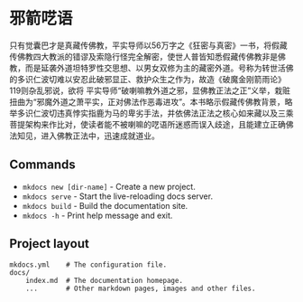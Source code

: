 # 邪箭呓语

只有觉囊巴才是真藏传佛教，平实导师以56万字之《狂密与真密》一书，将假藏传佛教四大教派的错谬及索隐行怪完全解密，使世人普皆知悉假藏传佛教非是佛教，而是延袭外道坦特罗性交思想、以男女双修为主的藏密外道。号称为转世活佛的多识仁波切难以安忍此破邪显正、救护众生之作为，故造《破魔金刚箭雨论》119则杂乱邪说，欲将 平实导师“破喇嘛教外道之邪，显佛教正法之正”义举，栽赃扭曲为“邪魔外道之萧平实，正对佛法作恶毒进攻”。本书略示假藏传佛教背景，略举多识仁波切违真悖实指鹿为马的卑劣手法，并依佛法正法之核心如来藏以及三乘菩提架构来作比对，使读者能不被喇嘛的呓语所迷惑而误入歧途，且能建立正确佛法知见，进入佛教正法中，迅速成就道业。

## Commands

* `mkdocs new [dir-name]` - Create a new project.
* `mkdocs serve` - Start the live-reloading docs server.
* `mkdocs build` - Build the documentation site.
* `mkdocs -h` - Print help message and exit.

## Project layout

    mkdocs.yml    # The configuration file.
    docs/
        index.md  # The documentation homepage.
        ...       # Other markdown pages, images and other files.

